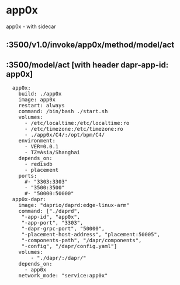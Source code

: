 # app0x
app0x - with sidecar


## :3500/v1.0/invoke/app0x/method/model/act
## :3500/model/act [with header dapr-app-id: app0x]

<pre>
  app0x:
    build: ./app0x
    image: app0x
    restart: always
    command: /bin/bash ./start.sh
    volumes:
      - /etc/localtime:/etc/localtime:ro
      - /etc/timezone:/etc/timezone:ro
      - ./app0x/C4/:/opt/bpm/C4/
    environment:
      - VER=0.0.1
      - TZ=Asia/Shanghai
    depends_on:
      - redisdb
      - placement
    ports:
      #- "3303:3303"
      - "3500:3500"
      #- "50000:50000"
  app0x-dapr:
    image: "daprio/daprd:edge-linux-arm"
    command: ["./daprd",
     "-app-id", "app0x",
     "-app-port", "3303",
     "-dapr-grpc-port", "50000",
     "-placement-host-address", "placement:50005",
     "-components-path", "/dapr/components",
     "-config", "/dapr/config.yaml"]
    volumes:
        - "./dapr/:/dapr/"
    depends_on:
      - app0x
    network_mode: "service:app0x"

</pre>

